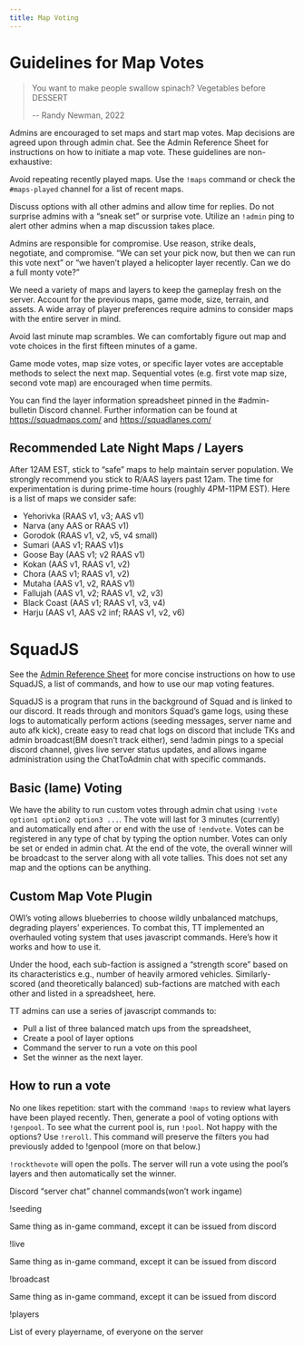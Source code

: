 ```yaml
---
title: Map Voting
---
```


# Guidelines for Map Votes

> You want to make people swallow spinach? Vegetables before DESSERT
> 
> -- Randy Newman, 2022

Admins are encouraged to set maps and start map votes. Map decisions are agreed upon through admin chat. See the Admin Reference Sheet for instructions on how to initiate a map vote.  These guidelines are non-exhaustive:

Avoid repeating recently played maps. Use the `!maps` command or check the `#maps-played` channel for a list of recent maps.

Discuss options with all other admins and allow time for replies. Do not surprise admins with a “sneak set” or surprise vote. Utilize an `!admin` ping to alert other admins when a map discussion takes place.

Admins are responsible for compromise. Use reason, strike deals, negotiate, and compromise. “We can set your pick now, but then we can run this vote next” or “we haven’t played a helicopter layer recently. Can we do a full monty vote?”

We need a variety of maps and layers to keep the gameplay fresh on the server. Account for the previous maps, game mode, size, terrain, and assets.  A wide array of player preferences require admins to consider maps with the entire server in mind. 

Avoid last minute map scrambles. We can comfortably figure out map and vote choices in the first fifteen minutes of a game.

Game mode votes, map size votes, or specific layer votes are acceptable methods to select the next map. Sequential votes (e.g. first vote map size, second vote map) are encouraged when time permits.

You can find the layer information spreadsheet pinned in the #admin-bulletin Discord channel. Further information can be found at https://squadmaps.com/ and https://squadlanes.com/

## Recommended Late Night Maps / Layers

After 12AM EST, stick to “safe” maps to help maintain server population. We strongly recommend you stick to R/AAS layers past 12am. The time for experimentation is during prime-time hours (roughly 4PM-11PM EST). Here is a list of maps we consider safe:

* Yehorivka (RAAS v1, v3; AAS v1)
* Narva (any AAS or  RAAS v1)
* Gorodok (RAAS v1, v2, v5, v4 small)
* Sumari (AAS v1; RAAS v1)s
* Goose Bay (AAS v1; v2 RAAS v1)
* Kokan (AAS v1, RAAS v1, v2)
* Chora (AAS v1; RAAS v1, v2)
* Mutaha (AAS v1, v2, RAAS v1)
* Fallujah (AAS v1, v2; RAAS v1, v2, v3)
* Black Coast (AAS v1; RAAS v1, v3, v4)
* Harju (AAS v1, AAS v2 inf; RAAS v1, v2, v6)


# SquadJS

See the [Admin Reference Sheet](./command_reference.md) for more concise instructions on how to use SquadJS, a list of commands, and how to use our map voting features.

SquadJS is a program that runs in the background of Squad and is linked to our discord. It reads through and monitors Squad’s game logs, using these logs to automatically perform actions (seeding messages, server name and auto afk kick), create easy to read chat logs on discord that include TKs and admin broadcast(BM doesn’t track either), send !admin pings to a special discord channel, gives live server status updates, and allows ingame administration using the ChatToAdmin chat with specific commands.


## Basic (lame) Voting

We have the ability to run custom votes through admin chat using `!vote option1 option2 option3 ...`. The vote will last for 3 minutes (currently) and automatically end after or end with the use of `!endvote`. Votes can be registered in any type of chat by typing the option number. Votes can only be set or ended in admin chat. At the end of the vote, the overall winner will be broadcast to the server along with all vote tallies. This does not set any map and the options can be anything.

## Custom Map Vote Plugin

OWI’s voting allows blueberries to choose wildly unbalanced matchups, degrading players’ experiences. To combat this, TT implemented an overhauled voting system that uses javascript commands. Here’s how it works and how to use it.

Under the hood, each sub-faction is assigned a “strength score” based on its characteristics e.g., number of heavily armored vehicles. Similarly-scored (and theoretically balanced) sub-factions are matched with each other and listed in a spreadsheet, here.

TT admins can use a series of javascript commands to:
* Pull a list of three balanced match ups from the spreadsheet,
* Create a pool of layer options
* Command the server to run a vote on this pool
* Set the winner as the next layer.

## How to run a vote

No one likes repetition: start with the command `!maps` to review what layers have been played recently.  Then, generate a pool of voting options with `!genpool`. To see what the current pool is, run `!pool`. Not happy with the options? Use `!reroll`. This command will preserve the filters you had previously added to !genpool (more on that below.)

`!rockthevote` will open the polls.  The server will run a vote using the pool’s layers and then automatically set the winner.


Discord “server chat” channel commands(won’t work ingame)

!seeding

Same thing as in-game command, except it can be issued from discord

!live

Same thing as in-game command, except it can be issued from discord

!broadcast

Same thing as in-game command, except it can be issued from discord

!players

List of every playername, of everyone on the server


